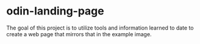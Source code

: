 # odin-landing-page

The goal of this project is to utilize tools and information learned to date to create a web page that mirrors that in the example image. 